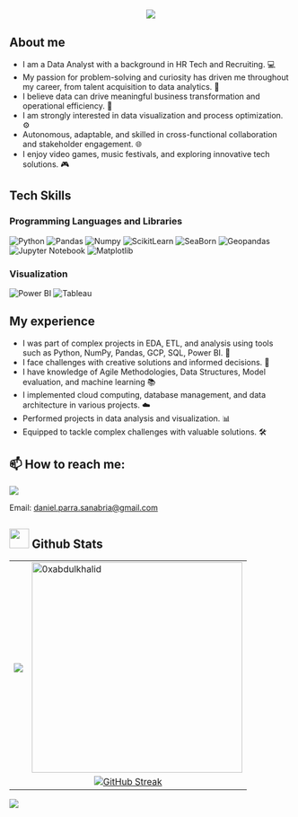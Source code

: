 <!--
## Hi there 👋
**danipars/danipars** is a ✨ _special_ ✨ repository because its `README.md` (this file) appears on your GitHub profile.

Here are some ideas to get you started:

- 🔭 I’m currently working on ...
- 🌱 I’m currently learning ...
- 👯 I’m looking to collaborate on ...
- 🤔 I’m looking for help with ...
- 💬 Ask me about ...
- 📫 How to reach me: ...
- 😄 Pronouns: ...
- ⚡ Fun fact: ...
-->

<h1 align="center">
  <a href="https://git.io/typing-svg">
    <img src="https://readme-typing-svg.herokuapp.com/?lines=Hello,+There!+👋;I+am+Daniel+Parra;Data+Analyst!&center=true&size=30">
  </a>
</h1>

## About me
- I am a Data Analyst with a background in HR Tech and Recruiting.  💻  
- My passion for problem-solving and curiosity has driven me throughout my career, from talent acquisition to data analytics. 🌟
- I believe data can drive meaningful business transformation and operational efficiency. 🚀
- I am strongly interested in data visualization and process optimization. ⚙️
- Autonomous, adaptable, and skilled in cross-functional collaboration and stakeholder engagement. 🌐
- I enjoy video games, music festivals, and exploring innovative tech solutions. 🎮
       
## Tech Skills

### Programming Languages and Libraries 
![Python](https://img.shields.io/badge/Python-black?style=flat&logo=python)
![Pandas](https://img.shields.io/badge/Pandas-black?style=flat&logo=pandas)
![Numpy](https://img.shields.io/badge/Numpy-black?style=flat&logo=Numpy)
![ScikitLearn](https://img.shields.io/badge/ScikitLearn-black?style=flat&logo=Scikit-Learn)
![SeaBorn](https://img.shields.io/badge/Seaborn-black?style=flat&logo=Seaborn)
![Geopandas](https://img.shields.io/badge/Geopandas-black?style=flat&logo=Geopandas)
![Jupyter Notebook](https://img.shields.io/badge/Jupyter%20Notebook-black?style=flat&logo=Jupyter%20Notebook)
![Matplotlib](https://img.shields.io/badge/Matplotlib-black?style=flat&logo=Matplotlib)
 
### Visualization
![Power BI](https://img.shields.io/badge/Power%20BI-black?style=flat&logo=Power%20bi)
![Tableau](https://img.shields.io/badge/Tableau-black?style=flat&logo=Tableau)


## My experience

- I was part of complex projects in EDA, ETL, and analysis using tools such as Python, NumPy, Pandas, GCP, SQL, Power BI. 🚀 
- I face challenges with creative solutions and informed decisions.  🎨 
- I have knowledge of Agile Methodologies, Data Structures, Model evaluation, and machine learning 📚
- I implemented cloud computing, database management, and data architecture in various projects. ☁️ 
- Performed projects in data analysis and visualization. 📊 
- Equipped to tackle complex challenges with valuable solutions. 🛠️ 
  
## 📫 How to reach me:

[![](https://img.shields.io/badge/linkedin-0a66c2)](https://www.linkedin.com/in/daniel-parra-sanabria/)

Email: daniel.parra.sanabria@gmail.com

## <img src="https://media.giphy.com/media/iY8CRBdQXODJSCERIr/giphy.gif" width="35"><b> Github Stats </b>
<div align="center">
  <table>
    <tr>
      <td>
        <a href="https://github.com/danipars">
          <img align="center" src="https://github-readme-stats.vercel.app/api?username=danipars&theme=dark&show_icons=true&count_private=true" />
        </a>
      </td>
      <td>
        <a href="https://github.com/danipars">
          <img src="https://github-readme-stats.vercel.app/api/top-langs?username=danipars&show_icons=true&locale=en&layout=compact&line_height=20&&theme=dark" width="375" alt="0xabdulkhalid"/>
        </a>
      </td>
    </tr>
    <tr>
      <td colspan="2" align="center">
        <a href="https://git.io/streak-stats">
          <img src="https://github-readme-streak-stats.herokuapp.com?user=danipars&theme=dark&hide_border=true&exclude_days=flase" alt="GitHub Streak" />
        </a>
      </td>
    </tr>
  </table>

  <p align="left"> <img src="https://komarev.com/ghpvc/?username=danipars&label=Profile%20views&style=flat"  />

</div>
